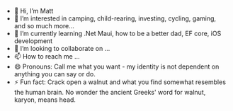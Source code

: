 - 👋 Hi, I’m Matt
- 👀 I’m interested in camping, child-rearing, investing, cycling, gaming, and so much more...
- 🌱 I’m currently learning .Net Maui, how to be a better dad, EF core, iOS development 
- 💞️ I’m looking to collaborate on ...
- 📫 How to reach me ...
- 😄 Pronouns: Call me what you want - my identity is not dependent on anything you can say or do.
- ⚡ Fun fact: Crack open a walnut and what you find somewhat resembles the human brain.  No wonder the ancient Greeks' word for walnut, karyon, means head.

<!---
walnutexplosion/walnutexplosion is a ✨ special ✨ repository because its `README.md` (this file) appears on your GitHub profile.
You can click the Preview link to take a look at your changes.
--->
